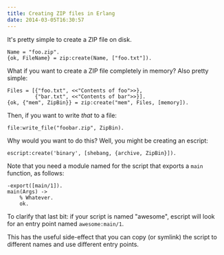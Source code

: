 ```yaml
---
title: Creating ZIP files in Erlang
date: 2014-03-05T16:30:57
---
```

It's pretty simple to create a ZIP file on disk.

    Name = "foo.zip".
    {ok, FileName} = zip:create(Name, ["foo.txt"]).

What if you want to create a ZIP file completely in memory? Also pretty simple:

    Files = [{"foo.txt", <<"Contents of foo">>},
             {"bar.txt", <<"Contents of bar">>}].
    {ok, {"mem", ZipBin}} = zip:create("mem", Files, [memory]).

Then, if you want to write _that_ to a file:

    file:write_file("foobar.zip", ZipBin).

Why would you want to do this? Well, you might be creating an escript:

    escript:create('binary', [shebang, {archive, ZipBin}]).

Note that you need a module named for the script that exports a `main`
function, as follows:

    -export([main/1]).
    main(Args) ->
        % Whatever.
        ok.

To clarify that last bit: if your script is named "awesome", escript will look
for an entry point named `awesome:main/1`.

This has the useful side-effect that you can copy (or symlink) the script to
different names and use different entry points.
